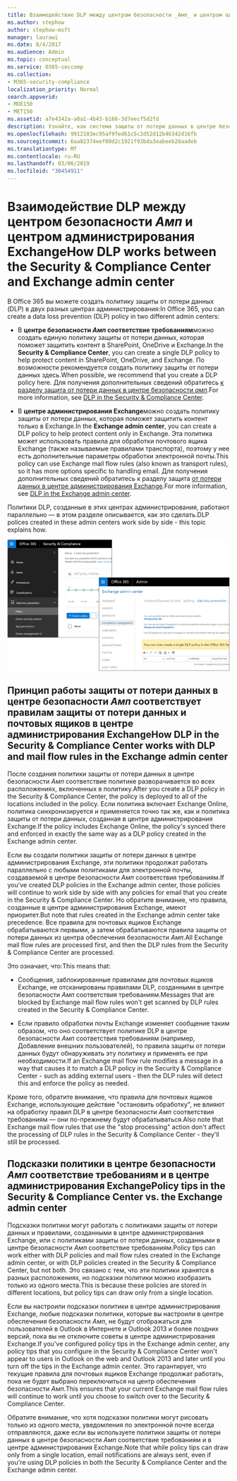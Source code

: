 ```yaml
---
title: Взаимодействие DLP между центром безопасности _Амп_ и центром администрирования Exchange
ms.author: stephow
author: stephow-msft
manager: laurawi
ms.date: 8/4/2017
ms.audience: Admin
ms.topic: conceptual
ms.service: O365-seccomp
ms.collection:
- M365-security-compliance
localization_priority: Normal
search.appverid:
- MOE150
- MET150
ms.assetid: a7e4342a-a0a1-4b43-b166-3d7eecf5d2fd
description: Узнайте, как система защиты от потери данных в центре безопасности _Амп_ соответствует правилам защиты от потери данных и почтовых ящиков (правила транспорта) в центре администрирования Exchange.
ms.openlocfilehash: 9912103ec95af9fed61c5c2d52d12b46342d16fb
ms.sourcegitcommit: 6aa82374eef09d2c1921f93bda3eabeeb28aadeb
ms.translationtype: MT
ms.contentlocale: ru-RU
ms.lasthandoff: 03/06/2019
ms.locfileid: "30454911"
---
```

# <a name="how-dlp-works-between-the-security--compliance-center-and-exchange-admin-center"></a><span data-ttu-id="d1b7a-103">Взаимодействие DLP между центром безопасности _Амп_ и центром администрирования Exchange</span><span class="sxs-lookup"><span data-stu-id="d1b7a-103">How DLP works between the Security & Compliance Center and Exchange admin center</span></span>

<span data-ttu-id="d1b7a-104">В Office 365 вы можете создать политику защиты от потери данных (DLP) в двух разных центрах администрирования:</span><span class="sxs-lookup"><span data-stu-id="d1b7a-104">In Office 365, you can create a data loss prevention (DLP) policy in two different admin centers:</span></span>
  
- <span data-ttu-id="d1b7a-105">В **центре безопасности _Амп_ соответствие требованиям**можно создать единую политику защиты от потери данных, которая поможет защитить контент в SharePoint, OneDrive и Exchange.</span><span class="sxs-lookup"><span data-stu-id="d1b7a-105">In the **Security & Compliance Center**, you can create a single DLP policy to help protect content in SharePoint, OneDrive, and Exchange.</span></span> <span data-ttu-id="d1b7a-106">По возможности рекомендуется создать политику защиты от потери данных здесь.</span><span class="sxs-lookup"><span data-stu-id="d1b7a-106">When possible, we recommend that you create a DLP policy here.</span></span> <span data-ttu-id="d1b7a-107">Для получения дополнительных сведений обратитесь [к разделу защита от потери данных в центре безопасности _амп_](data-loss-prevention-policies.md).</span><span class="sxs-lookup"><span data-stu-id="d1b7a-107">For more information, see [DLP in the Security & Compliance Center](data-loss-prevention-policies.md).</span></span>
    
- <span data-ttu-id="d1b7a-108">В **центре администрирования Exchange**можно создать политику защиты от потери данных, которая поможет защитить контент только в Exchange.</span><span class="sxs-lookup"><span data-stu-id="d1b7a-108">In the **Exchange admin center**, you can create a DLP policy to help protect content only in Exchange.</span></span> <span data-ttu-id="d1b7a-109">Эта политика может использовать правила для обработки почтового ящика Exchange (также называемые правилами транспорта), поэтому у нее есть дополнительные параметры обработки электронной почты.</span><span class="sxs-lookup"><span data-stu-id="d1b7a-109">This policy can use Exchange mail flow rules (also known as transport rules), so it has more options specific to handling email.</span></span> <span data-ttu-id="d1b7a-110">Для получения дополнительных сведений обратитесь к разделу защита [от потери данных в центре администрирования Exchange](https://go.microsoft.com/fwlink/?linkid=852311).</span><span class="sxs-lookup"><span data-stu-id="d1b7a-110">For more information, see [DLP in the Exchange admin center](https://go.microsoft.com/fwlink/?linkid=852311).</span></span>
    
<span data-ttu-id="d1b7a-111">Политики DLP, созданные в этих центрах администрирования, работают параллельно — в этом разделе описывается, как это сделать.</span><span class="sxs-lookup"><span data-stu-id="d1b7a-111">DLP polices created in these admin centers work side by side - this topic explains how.</span></span>
  
![Страницы защиты от потери данных в центре безопасности и соответствия требованиям и центре администрирования Exchange](media/d3eaa7e7-3b16-457b-bd9c-26707f7b584f.png)
  
## <a name="how-dlp-in-the-security--compliance-center-works-with-dlp-and-mail-flow-rules-in-the-exchange-admin-center"></a><span data-ttu-id="d1b7a-113">Принцип работы защиты от потери данных в центре безопасности _Амп_ соответствует правилам защиты от потери данных и почтовых ящиков в центре администрирования Exchange</span><span class="sxs-lookup"><span data-stu-id="d1b7a-113">How DLP in the Security & Compliance Center works with DLP and mail flow rules in the Exchange admin center</span></span>

<span data-ttu-id="d1b7a-114">После создания политики защиты от потери данных в центре безопасности _Амп_ соответствие политике разворачивается во всех расположениях, включенных в политику.</span><span class="sxs-lookup"><span data-stu-id="d1b7a-114">After you create a DLP policy in the Security & Compliance Center, the policy is deployed to all of the locations included in the policy.</span></span> <span data-ttu-id="d1b7a-115">Если политика включает Exchange Online, политика синхронизируется и применяется точно так же, как и политика защиты от потери данных, созданная в центре администрирования Exchange.</span><span class="sxs-lookup"><span data-stu-id="d1b7a-115">If the policy includes Exchange Online, the policy's synced there and enforced in exactly the same way as a DLP policy created in the Exchange admin center.</span></span> 
  
<span data-ttu-id="d1b7a-116">Если вы создали политики защиты от потери данных в центре администрирования Exchange, эти политики продолжат работать параллельно с любыми политиками для электронной почты, создаваемой в центре безопасности _Амп_ соответствия требованиям.</span><span class="sxs-lookup"><span data-stu-id="d1b7a-116">If you've created DLP policies in the Exchange admin center, those policies will continue to work side by side with any policies for email that you create in the Security & Compliance Center.</span></span> <span data-ttu-id="d1b7a-117">Но обратите внимание, что правила, созданные в центре администрирования Exchange, имеют приоритет.</span><span class="sxs-lookup"><span data-stu-id="d1b7a-117">But note that rules created in the Exchange admin center take precedence.</span></span> <span data-ttu-id="d1b7a-118">Все правила для почтовых ящиков Exchange обрабатываются первыми, а затем обрабатываются правила защиты от потери данных из центра обеспечения безопасности _Амп_.</span><span class="sxs-lookup"><span data-stu-id="d1b7a-118">All Exchange mail flow rules are processed first, and then the DLP rules from the Security & Compliance Center are processed.</span></span>
  
<span data-ttu-id="d1b7a-119">Это означает, что:</span><span class="sxs-lookup"><span data-stu-id="d1b7a-119">This means that:</span></span>
  
- <span data-ttu-id="d1b7a-120">Сообщения, заблокированные правилами для почтовых ящиков Exchange, не отсканированы правилами DLP, созданными в центре безопасности _Амп_ соответствия требованиям.</span><span class="sxs-lookup"><span data-stu-id="d1b7a-120">Messages that are blocked by Exchange mail flow rules won't get scanned by DLP rules created in the Security & Compliance Center.</span></span>
    
- <span data-ttu-id="d1b7a-121">Если правило обработки почты Exchange изменяет сообщение таким образом, что оно соответствует политике DLP в центре безопасности _Амп_ соответствия требованиям (например, Добавление внешних пользователей), то правила защиты от потери данных будут обнаруживать эту политику и применять ее при необходимости.</span><span class="sxs-lookup"><span data-stu-id="d1b7a-121">If an Exchange mail flow rule modifies a message in a way that causes it to match a DLP policy in the Security & Compliance Center - such as adding external users - then the DLP rules will detect this and enforce the policy as needed.</span></span>
    
<span data-ttu-id="d1b7a-122">Кроме того, обратите внимание, что правила для почтовых ящиков Exchange, использующие действие "остановить обработку", не влияют на обработку правил DLP в центре безопасности _Амп_ соответствия требованиям — они по-прежнему будут обрабатываться.</span><span class="sxs-lookup"><span data-stu-id="d1b7a-122">Also note that Exchange mail flow rules that use the "stop processing" action don't affect the processing of DLP rules in the Security & Compliance Center - they'll still be processed.</span></span>
  
## <a name="policy-tips-in-the-security--compliance-center-vs-the-exchange-admin-center"></a><span data-ttu-id="d1b7a-123">Подсказки политики в центре безопасности _Амп_ соответствие требованиям и в центре администрирования Exchange</span><span class="sxs-lookup"><span data-stu-id="d1b7a-123">Policy tips in the Security & Compliance Center vs. the Exchange admin center</span></span>

<span data-ttu-id="d1b7a-124">Подсказки политики могут работать с политиками защиты от потери данных и правилами, созданными в центре администрирования Exchange, или с политиками защиты от потери данных, созданными в центре безопасности _Амп_ соответствие требованиям.</span><span class="sxs-lookup"><span data-stu-id="d1b7a-124">Policy tips can work either with DLP policies and mail flow rules created in the Exchange admin center, or with DLP policies created in the Security & Compliance Center, but not both.</span></span> <span data-ttu-id="d1b7a-125">Это связано с тем, что эти политики хранятся в разных расположениях, но подсказки политики можно изобразить только из одного места.</span><span class="sxs-lookup"><span data-stu-id="d1b7a-125">This is because these policies are stored in different locations, but policy tips can draw only from a single location.</span></span>
  
<span data-ttu-id="d1b7a-126">Если вы настроили подсказки политики в центре администрирования Exchange, любые подсказки политики, которые вы настроили в центре обеспечения безопасности _Амп_, не будут отображаться для пользователей в Outlook в Интернете и Outlook 2013 и более поздних версий, пока вы не отключите советы в центре администрирования Exchange.</span><span class="sxs-lookup"><span data-stu-id="d1b7a-126">If you've configured policy tips in the Exchange admin center, any policy tips that you configure in the Security & Compliance Center won't appear to users in Outlook on the web and Outlook 2013 and later until you turn off the tips in the Exchange admin center.</span></span> <span data-ttu-id="d1b7a-127">Это гарантирует, что текущие правила для почтовых ящиков Exchange продолжат работать, пока не будет выбрано переключиться на центр обеспечения безопасности _Амп_.</span><span class="sxs-lookup"><span data-stu-id="d1b7a-127">This ensures that your current Exchange mail flow rules will continue to work until you choose to switch over to the Security & Compliance Center.</span></span>
  
<span data-ttu-id="d1b7a-128">Обратите внимание, что хотя подсказки политики могут рисовать только из одного места, уведомления по электронной почте всегда отправляются, даже если вы используете политики защиты от потери данных в центре безопасности _Амп_ соответствие требованиям и в центре администрирования Exchange.</span><span class="sxs-lookup"><span data-stu-id="d1b7a-128">Note that while policy tips can draw only from a single location, email notifications are always sent, even if you're using DLP policies in both the Security & Compliance Center and the Exchange admin center.</span></span>
  

